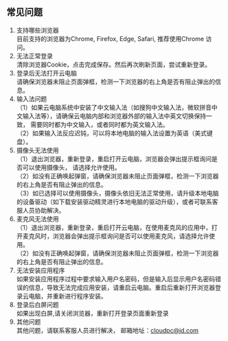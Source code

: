 ## 常见问题
1.	支持哪些浏览器<br>
目前支持的浏览器为Chrome, Firefox, Edge, Safari, 推荐使用Chrome 访问。<br>
2.	无法正常登录<br>
清除浏览器Cookie，点击完成保存。然后再次刷新页面，尝试重新登录。<br>
3. 登录后无法打开云电脑<br>
请确保浏览器未阻止页面弹框，检测一下浏览器的右上角是否有阻止弹出的信息。<br>
4. 输入法问题<br>
（1）如果云电脑系统中安装了中文输入法（如搜狗中文输入法，微软拼音中文输入法等），请确保云电脑内部和浏览器外部的输入法中英文切换保持一致， 需要同时都为中文输入，或者同时都为英文输入法。<br>
（2）如果输入法反应迟钝，可以将本地电脑的输入法设置为英语（美式键盘）。<br>
5. 摄像头无法使用<br>
（1）退出浏览器，重新登录，重启打开云电脑，浏览器会弹出提示框询问是否可以使用摄像头， 请选择允许使用。<br>
（2）如没有正确唤起弹窗，请确保浏览器未阻止页面弹框，检测一下浏览器的右上角是否有阻止弹出的信息。<br>
（3）如已选择可以使用摄像头，摄像头依旧无法正常使用，请升级本地电脑的设备驱动（如下载安装驱动精灵进行本地电脑的驱动升级），或者可联系客服人员协助解决。<br>
6. 麦克风无法使用<br>
（1）退出浏览器，重新登录，重启打开云电脑，在使用麦克风的应用中，打开麦克风时，浏览器会弹出提示框询问是否可以使用麦克风，请选择允许使用。<br>
（2）如没有正确唤起弹窗，请确保浏览器未阻止页面弹框，检测一下浏览器的右上角是否有阻止弹出的信息。<br>
7. 无法安装应用程序<br>
如果安装应用程序过程中要求输入用户名密码，但是输入后显示用户名密码错误的信息，导致无法完成应用安装，请重启云电脑。重启后重新打开浏览器登录云电脑，并重新进行程序安装。<br>
8. 登录后白屏问题<br>
如果出现白屏,请关闭浏览器，重新打开登录页面重新登录<br>
9. 其他问题<br>
其他问题，请联系客服人员进行解决， 邮箱地址：cloudpc@jd.com<br>


